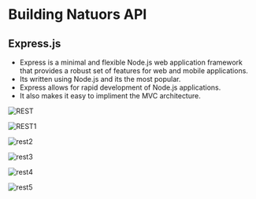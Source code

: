 # Building Natuors API

## Express.js

- Express is a minimal and flexible Node.js web application framework that provides a robust set of features for web and mobile applications.
- Its written using Node.js and its the most popular.
- Express allows for rapid development of Node.js applications.
- It also makes it easy to impliment the MVC architecture.



![REST](https://user-images.githubusercontent.com/59168713/188862834-16dac218-3087-46c8-a397-97e26c960451.png)


![REST1](https://user-images.githubusercontent.com/59168713/188862862-9c53ecb5-852e-4521-9ffb-08ff151333db.png)


![rest2](https://user-images.githubusercontent.com/59168713/188862913-1df90b30-0ed7-43c3-a309-58f8c5f03848.png)


![rest3](https://user-images.githubusercontent.com/59168713/188862933-3276cd18-9149-437f-8a5d-2381e24c4cca.png)


![rest4](https://user-images.githubusercontent.com/59168713/188862955-7ec4c3b1-cc92-4df6-bf4e-9834970c7fc7.png)


![rest5](https://user-images.githubusercontent.com/59168713/188863004-5f50bfb3-118a-473f-9ffb-1585f4b3e623.png)



